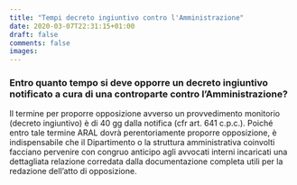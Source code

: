 ```yaml
---
title: "Tempi decreto ingiuntivo contro l'Amministrazione"
date: 2020-03-07T22:31:15+01:00
draft: false
comments: false
images:
---
```


### Entro quanto tempo si deve opporre un decreto ingiuntivo notificato a cura di una controparte contro l’Amministrazione?
Il termine per proporre opposizione avverso un provvedimento monitorio (decreto ingiuntivo) è di 40 gg dalla notifica (cfr art. 641 c.p.c.).
Poiché entro tale termine ARAL dovrà perentoriamente proporre opposizione, è indispensabile che il Dipartimento o la struttura amministrativa coinvolti facciano pervenire con congruo anticipo agli avvocati interni incaricati una dettagliata relazione corredata dalla documentazione completa utili per la redazione dell’atto di opposizione.

